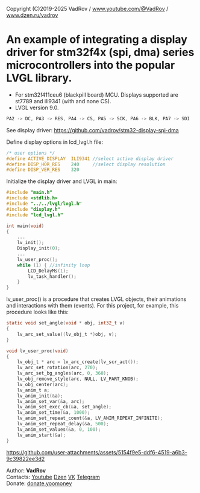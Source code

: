 Copyright (C)2019-2025 VadRov / www.youtube.com/@VadRov / www.dzen.ru/vadrov

# An example of integrating a display driver for stm32f4x (spi, dma) series microcontrollers into the popular LVGL library.
- For stm32f411ceu6 (blackpill board) MCU. Displays supported are st7789 and ili9341 (with and none CS).
- LVGL version 9.0.
```c
PA2 -> DC, PA3 -> RES, PA4 -> CS, PA5 -> SCK, PA6 -> BLK, PA7 -> SDI
```
See display driver: https://github.com/vadrov/stm32-display-spi-dma

Define display options in lcd_lvgl.h file:
```c
/* user options */
#define ACTIVE_DISPLAY	ILI9341 //select active display driver
#define DISP_HOR_RES	240		//select display resolution
#define DISP_VER_RES	320
```
Initialize the display driver and LVGL in main:
```c
#include "main.h"
#include <stdlib.h>
#include "../../lvgl/lvgl.h"
#include "display.h"
#include "lcd_lvgl.h"

int main(void)
{
    ...
    lv_init();
    Display_init(0);
    ...
    lv_user_proc(); 
    while (1) { //infinity loop
        LCD_DelayMs(1);
        lv_task_handler();
    }
}
```
lv_user_proc() is a procedure that creates LVGL objects, their animations and interactions with them (events). For this project, for example, this procedure looks like this:
```c
static void set_angle(void * obj, int32_t v)
{
    lv_arc_set_value((lv_obj_t *)obj, v);
}

void lv_user_proc(void)
{
    lv_obj_t * arc = lv_arc_create(lv_scr_act());
    lv_arc_set_rotation(arc, 270);
    lv_arc_set_bg_angles(arc, 0, 360);
    lv_obj_remove_style(arc, NULL, LV_PART_KNOB);
    lv_obj_center(arc);
    lv_anim_t a;
    lv_anim_init(&a);
    lv_anim_set_var(&a, arc);
    lv_anim_set_exec_cb(&a, set_angle);
    lv_anim_set_time(&a, 1000);
    lv_anim_set_repeat_count(&a, LV_ANIM_REPEAT_INFINITE);
    lv_anim_set_repeat_delay(&a, 500);
    lv_anim_set_values(&a, 0, 100);
    lv_anim_start(&a);
}
```
https://github.com/user-attachments/assets/5154f9e5-ddf6-4519-a6b3-9c39822ee3d2

Author: **VadRov**\
Contacts: [Youtube](https://www.youtube.com/@VadRov) [Dzen](https://dzen.ru/vadrov) [VK](https://vk.com/vadrov) [Telegram](https://t.me/vadrov_channel)\
Donate: [donate.yoomoney](https://yoomoney.ru/to/4100117522443917)
